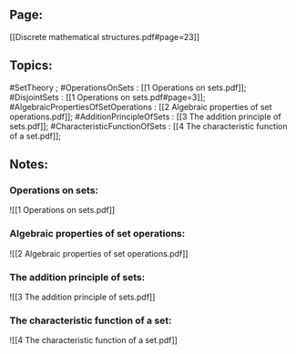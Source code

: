 ## Page:
[[Discrete mathematical structures.pdf#page=23]]

## Topics:
#SetTheory ;
#OperationsOnSets : [[1 Operations on sets.pdf]];
#DisjointSets : [[1 Operations on sets.pdf#page=3]];
#AlgebraicPropertiesOfSetOperations : [[2 Algebraic properties of set operations.pdf]];
#AdditionPrincipleOfSets : [[3 The addition principle of sets.pdf]];
#CharacteristicFunctionOfSets : [[4 The characteristic function of a set.pdf]];

## Notes:

### Operations on sets:
![[1 Operations on sets.pdf]]

### Algebraic properties of set operations:
![[2 Algebraic properties of set operations.pdf]]

### The addition principle of sets:
![[3 The addition principle of sets.pdf]]

### The characteristic function of a set:
![[4 The characteristic function of a set.pdf]]